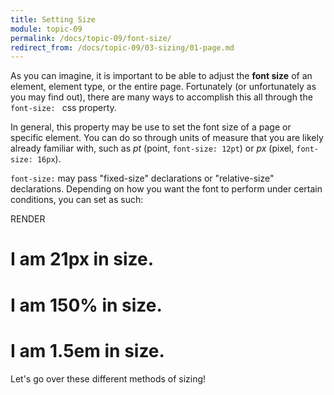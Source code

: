 ```yaml
---
title: Setting Size
module: topic-09
permalink: /docs/topic-09/font-size/
redirect_from: /docs/topic-09/03-sizing/01-page.md
---
```


<div class="divider-heading"></div>

<link rel="stylesheet" href="../ex-files/fonts.css">
<link rel="stylesheet" href="../ex-files/style.css">

As you can imagine, it is important to be able to adjust the **font size** of an element, element type, or the entire page. Fortunately (or unfortunately as you may find out), there are many ways to accomplish this all through the `font-size: ` css property.

In general, this property may be use to set the font size of a page or specific element. You can do so through units of measure that you are likely already familiar with, such as _pt_ (point, `font-size: 12pt`) or _px_ (pixel, `font-size: 16px`).

`font-size:` may pass "fixed-size" declarations or "relative-size" declarations. Depending on how you want the font to perform under certain conditions, you can set as such:

<div class="codepen-embed">
  <div id="code-heading">RENDER</div>
  <div class="ex-display">
    <h1 class="size heading-1">I am <b>21px</b> in size.</h1>
    <h1 class="size heading-2">I am <b>150%</b> in size.</h1>
    <h1 class="size heading-3">I am <b>1.5em</b> in size.</h1>
  </div>
</div>

Let's go over these different methods of sizing!
